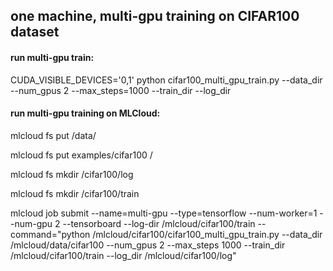 ## one machine, multi-gpu training on CIFAR100 dataset 

#### run multi-gpu train:

CUDA_VISIBLE_DEVICES='0,1' python cifar100_multi_gpu_train.py --data_dir <cifar100-data> --num_gpus 2 --max_steps=1000 --train_dir <train-dir> --log_dir <log-dir>

#### run multi-gpu training on MLCloud:

mlcloud fs put <cifar100-data> /data/

mlcloud fs put examples/cifar100 /

mlcloud fs mkdir /cifar100/log

mlcloud fs mkdir /cifar100/train

mlcloud job submit --name=multi-gpu --type=tensorflow --num-worker=1 --num-gpu 2  --tensorboard --log-dir /mlcloud/cifar100/train --command="python /mlcloud/cifar100/cifar100_multi_gpu_train.py --data_dir /mlcloud/data/cifar100 --num_gpus 2 --max_steps 1000 --train_dir /mlcloud/cifar100/train --log_dir /mlcloud/cifar100/log"
